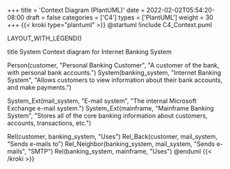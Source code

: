 +++
title = 'Context Diagram (PlantUML)'
date = 2022-02-02T05:54:20-08:00
draft = false
categories = ['C4']
types =  ['PlantUML']
weight = 30
+++
{{< kroki type="plantuml" >}}
@startuml
!include C4_Context.puml

LAYOUT_WITH_LEGEND()

title System Context diagram for Internet Banking System

Person(customer, "Personal Banking Customer", "A customer of the bank, with personal bank accounts.")
System(banking_system, "Internet Banking System", "Allows customers to view information about their bank accounts, and make payments.")

System_Ext(mail_system, "E-mail system", "The internal Microsoft Exchange e-mail system.")
System_Ext(mainframe, "Mainframe Banking System", "Stores all of the core banking information about customers, accounts, transactions, etc.")

Rel(customer, banking_system, "Uses")
Rel_Back(customer, mail_system, "Sends e-mails to")
Rel_Neighbor(banking_system, mail_system, "Sends e-mails", "SMTP")
Rel(banking_system, mainframe, "Uses")
@enduml
{{< /kroki >}}
